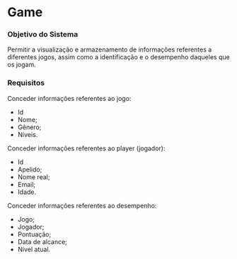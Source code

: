 # Game

### Objetivo do Sistema
Permitir a visualização e armazenamento de informações referentes a diferentes jogos, assim como a identificação e o desempenho daqueles que os jogam.

### Requisitos
Conceder informações referentes ao jogo: 
- Id
- Nome;
- Gênero;
- Níveis.

Conceder informações referentes ao player (jogador):
- Id 
- Apelido;
- Nome real;
- Email;
- Idade.

Conceder informações referentes ao desempenho: 
- Jogo;
- Jogador;
- Pontuação;
- Data de alcance;
- Nivel atual.
